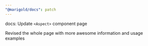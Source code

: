 ```yaml
---
"@marigold/docs": patch
---
```


docs: Update `<Aspect>` component page

Revised the whole page with more awesome information and usage examples
